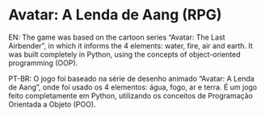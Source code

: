 # Avatar: A Lenda de Aang (RPG)
EN: The game was based on the cartoon series “Avatar: The Last Airbender”, in which it informs the 4 elements: water, fire, air and earth. It was built completely in Python, using the concepts of object-oriented programming (OOP).

PT-BR: O jogo foi baseado na série de desenho animado “Avatar: A Lenda de Aang”, onde foi usado os 4 elementos: água, fogo, ar e terra. É um jogo feito completamente em Python, utilizando os conceitos de Programação Orientada a Objeto (POO).

